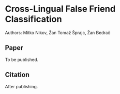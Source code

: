 # Cross-Lingual False Friend Classification

Authors: Mitko Nikov, Žan Tomaž Šprajc, Žan Bedrač

## Paper

To be published.

## Citation

After publishing.
